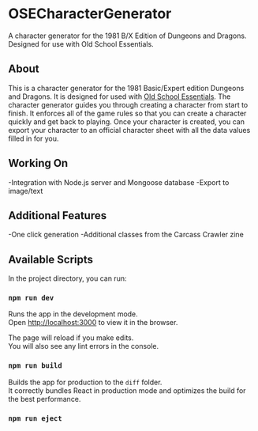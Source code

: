 # OSECharacterGenerator
A character generator for the 1981 B/X Edition of Dungeons and Dragons. Designed for use with Old School Essentials.
## About

This is a character generator for the 1981 Basic/Expert edition Dungeons and Dragons. It is designed for used with [Old School Essentials](https://necroticgnome.com/). The character generator guides you through creating a character from start to finish. It enforces all of the game rules so that you can create a character quickly and get back to playing. Once your character is created, you can export your character to an official character sheet with all the data values filled in for you.

## Working On

-Integration with Node.js server and Mongoose database
-Export to image/text

## Additional Features

-One click generation
-Additional classes from the Carcass Crawler zine

## Available Scripts

In the project directory, you can run:

### `npm run dev`

Runs the app in the development mode.<br />
Open [http://localhost:3000](http://localhost:3000) to view it in the browser.

The page will reload if you make edits.<br />
You will also see any lint errors in the console.

### `npm run build`

Builds the app for production to the `diff` folder.<br />
It correctly bundles React in production mode and optimizes the build for the best performance.

### `npm run eject`
